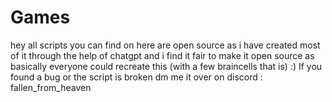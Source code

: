 # Games
hey all scripts you can find on here are open source as i have created most of it through the help of chatgpt and i find it fair to make it open source as basically everyone could recreate this (with a few braincells that is) :)
If you found a bug or the script is broken dm me it over on discord : fallen_from_heaven 
